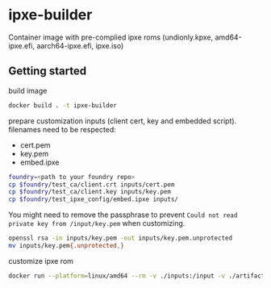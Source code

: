 # ipxe-builder

Container image with pre-complied ipxe roms (undionly.kpxe, amd64-ipxe.efi, aarch64-ipxe.efi, ipxe.iso)

## Getting started

build image

```bash
docker build . -t ipxe-builder
```

prepare customization inputs (client cert, key and embedded script).
filenames need to be respected:

- cert.pem
- key.pem
- embed.ipxe

```bash
foundry=<path to your foundry repo>
cp $foundry/test_ca/client.crt inputs/cert.pem
cp $foundry/test_ca/client.key inputs/key.pem
cp $foundry/test_ipxe_config/embed.ipxe inputs/
```

You might need to remove the passphrase to prevent `Could not read private key from /input/key.pem` when customizing.

```bash
openssl rsa -in inputs/key.pem -out inputs/key.pem.unprotected
mv inputs/key.pem{.unprotected,}
```

customize ipxe rom

```bash
docker run --platform=linux/amd64 --rm -v ./inputs:/input -v ./artifacts:/output ipxe-builder
```

